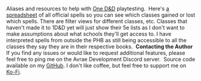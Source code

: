 Aliases and resources to help with [One D&D](https://www.dndbeyond.com/sources/one-dnd) playtesting.
​
Here's [a spreadsheet](https://docs.google.com/spreadsheets/d/1Ooi2Kpl1NbGRBgKp6wG18c8RAstUVuW3BgHddFnM3Sw/edit?usp=sharing) of all official spells so you can see which classes gained or lost which spells.
There are filter views for different classes, etc.
Classes that haven't made it to 1D&D yet will just show their 5e lists as I don't want to make assumptions about what schools they'll get access to.
I have interpreted spells from outside the PHB as still being accessible to all the classes they say they are in their respective books.
​
__Contacting the Author__
If you find any issues or would like to request additional features, please feel free to ping me on the Avrae Development Discord server.
​
Source code available on my [GitHub](https://github.com/Lathaon/Avrae-Aliases).
I don't like coffee, but feel free to support me on [Ko-Fi](https://ko-fi.com/lathaon).